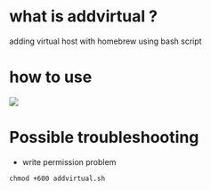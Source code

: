 # what is addvirtual ?
adding virtual host with homebrew using bash script

# how to use 

[![](https://markdown-videos.deta.dev/youtube/v_d0s_eAvLE)](https://youtu.be/v_d0s_eAvLE)


# Possible troubleshooting

- write permission problem
```html
chmod +600 addvirtual.sh
```
